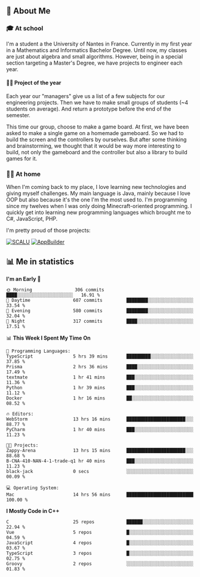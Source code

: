 ## 👀 About Me

### 🎓 At school

I'm a student a the University of Nantes in France. Currently in my first year in a Mathematics and Informatics Bachelor Degree. Until now, my classes are just about algebra and small algorithms. However, being in a special section targeting a Master's Degree, we have projects to engineer each year. 

#### 🔧🔬 Project of the year

Each year our "managers" give us a list of a few subjects for our engineering projects. Then we have to make small groups of students (~4 students on average). And return a prototype before the end of the semester.

This time our group, choose to make a game board. At first, we have been asked to make a single game on a homemade gameboard. So we had to build the screen and the controllers by ourselves. 
But after some thinking and brainstorming, we thought that it would be way more interesting to build, not only the gameboard and the controller but also a library to build games for it.

### 👨‍💻 At home

When I'm coming back to my place, I love learning new technologies and giving myself challenges. My main language is Java, mainly because I love OOP but also because it's the one I'm the most used to. I'm programming since my twelves when I was only doing Minecraft-oriented programming.  I quickly get into learning new programming languages which brought me to C#, JavaScript, PHP. 

I'm pretty proud of those projects:

[![SCALU](https://github-readme-stats.vercel.app/api/pin?username=renardfute&repo=SCALU)](https://github.com/renardfute/scalu)
[![AppBuilder](https://github-readme-stats.vercel.app/api/pin?username=pulsedev2&repo=AppBuilder)](https://github.com/pulsedev2/AppBuilder)

## 📊 Me in statistics
<!--START_SECTION:waka-->
**I'm an Early 🐤** 

```text
🌞 Morning                306 commits         ████░░░░░░░░░░░░░░░░░░░░░   16.91 % 
🌆 Daytime                607 commits         ████████░░░░░░░░░░░░░░░░░   33.54 % 
🌃 Evening                580 commits         ████████░░░░░░░░░░░░░░░░░   32.04 % 
🌙 Night                  317 commits         ████░░░░░░░░░░░░░░░░░░░░░   17.51 % 
```


📊 **This Week I Spent My Time On** 

```text
💬 Programming Languages: 
TypeScript               5 hrs 39 mins       █████████░░░░░░░░░░░░░░░░   37.85 % 
Prisma                   2 hrs 36 mins       ████░░░░░░░░░░░░░░░░░░░░░   17.49 % 
textmate                 1 hr 41 mins        ███░░░░░░░░░░░░░░░░░░░░░░   11.36 % 
Python                   1 hr 39 mins        ███░░░░░░░░░░░░░░░░░░░░░░   11.12 % 
Docker                   1 hr 16 mins        ██░░░░░░░░░░░░░░░░░░░░░░░   08.52 % 

🔥 Editors: 
WebStorm                 13 hrs 16 mins      ██████████████████████░░░   88.77 % 
PyCharm                  1 hr 40 mins        ███░░░░░░░░░░░░░░░░░░░░░░   11.23 % 

🐱‍💻 Projects: 
Zappy-Arena              13 hrs 15 mins      ██████████████████████░░░   88.68 % 
B-CNA-410-NAN-4-1-trade-q1 hr 40 mins        ███░░░░░░░░░░░░░░░░░░░░░░   11.23 % 
black-jack               0 secs              ░░░░░░░░░░░░░░░░░░░░░░░░░   00.09 % 

💻 Operating System: 
Mac                      14 hrs 56 mins      █████████████████████████   100.00 % 
```

**I Mostly Code in C++** 

```text
C                        25 repos            ██████░░░░░░░░░░░░░░░░░░░   22.94 % 
Vue                      5 repos             █░░░░░░░░░░░░░░░░░░░░░░░░   04.59 % 
JavaScript               4 repos             █░░░░░░░░░░░░░░░░░░░░░░░░   03.67 % 
TypeScript               3 repos             █░░░░░░░░░░░░░░░░░░░░░░░░   02.75 % 
Groovy                   2 repos             ░░░░░░░░░░░░░░░░░░░░░░░░░   01.83 % 
```




<!--END_SECTION:waka-->
